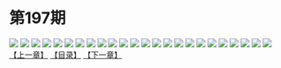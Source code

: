 # 第197期
![](https://mao.mhtupian.com/uploads/img/7563/134432/001.jpg)
![](https://mao.mhtupian.com/uploads/img/7563/134432/002.jpg)
![](https://mao.mhtupian.com/uploads/img/7563/134432/003.jpg)
![](https://mao.mhtupian.com/uploads/img/7563/134432/004.jpg)
![](https://mao.mhtupian.com/uploads/img/7563/134432/005.jpg)
![](https://mao.mhtupian.com/uploads/img/7563/134432/006.jpg)
![](https://mao.mhtupian.com/uploads/img/7563/134432/007.jpg)
![](https://mao.mhtupian.com/uploads/img/7563/134432/008.jpg)
![](https://mao.mhtupian.com/uploads/img/7563/134432/009.jpg)
![](https://mao.mhtupian.com/uploads/img/7563/134432/010.jpg)
![](https://mao.mhtupian.com/uploads/img/7563/134432/011.jpg)
![](https://mao.mhtupian.com/uploads/img/7563/134432/012.jpg)
![](https://mao.mhtupian.com/uploads/img/7563/134432/013.jpg)
![](https://mao.mhtupian.com/uploads/img/7563/134432/014.jpg)
![](https://mao.mhtupian.com/uploads/img/7563/134432/015.jpg)
![](https://mao.mhtupian.com/uploads/img/7563/134432/016.jpg)
![](https://mao.mhtupian.com/uploads/img/7563/134432/017.jpg)
![](https://mao.mhtupian.com/uploads/img/7563/134432/018.jpg)
![](https://mao.mhtupian.com/uploads/img/7563/134432/019.jpg)
![](https://mao.mhtupian.com/uploads/img/7563/134432/020.jpg)
![](https://mao.mhtupian.com/uploads/img/7563/134432/021.jpg)
![](https://mao.mhtupian.com/uploads/img/7563/134432/022.jpg)
![](https://mao.mhtupian.com/uploads/img/7563/134432/023.jpg)
![](https://mao.mhtupian.com/uploads/img/7563/134432/024.jpg)
[【上一章】](./85.md)
[【目录】](./README.md)
[【下一章】](./87.md)
